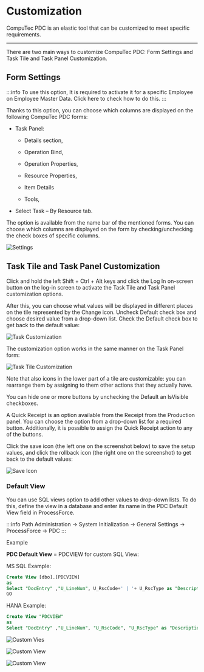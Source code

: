 # Customization

CompuTec PDC is an elastic tool that can be customized to meet specific requirements.

---

There are two main ways to customize CompuTec PDC: Form Settings and Task Tile and Task Panel Customization.

## Form Settings

:::info
To use this option, It is required to activate it for a specific Employee on Employee Master Data. Click here to check how to do this.
:::

Thanks to this option, you can choose which columns are displayed on the following CompuTec PDC forms:

- Task Panel:

  - Details section,

  - Operation Bind,

  - Operation Properties,

  - Resource Properties,

  - Item Details

  - Tools,

- Select Task – By Resource tab.

The option is available from the name bar of the mentioned forms. You can choose which columns are displayed on the form by checking/unchecking the check boxes of specific columns.

![Settings](./media/pdc-customization-settings.png)

## Task Tile and Task Panel Customization

Click and hold the left Shift + Ctrl + Alt keys and click the Log In on-screen button on the log-in screen to activate the Task Tile and Task Panel customization options.

After this, you can choose what values will be displayed in different places on the tile represented by the Change icon. Uncheck Default check box and choose desired value from a drop-down list. Check the Default check box to get back to the default value:

![Task Customization](./media/task-panel-customization.png)

The customization option works in the same manner on the Task Panel form:

![Task Tile Customization](./media/task-tile-customization.png)

Note that also icons in the lower part of a tile are customizable: you can rearrange them by assigning to them other actions that they actually have.

You can hide one or more buttons by unchecking the Default an IsVisible checkboxes.

A Quick Receipt is an option available from the Receipt from the Production panel. You can choose the option from a drop-down list for a required button. Additionally, it is possible to assign the Quick Receipt action to any of the buttons.

Click the save icon (the left one on the screenshot below) to save the setup values, and click the rollback icon (the right one on the screenshot) to get back to the default values:

![Save Icon](./media/save-icon.png)

### Default View

You can use SQL views option to add other values to drop-down lists. To do this, define the view in a database and enter its name in the PDC Default View field in ProcessForce.

:::info Path
Administration → System Initialization → General Settings → ProcessForce → PDC
:::

Example

**PDC Default View** = PDCVIEW  for custom SQL View:

MS SQL Example:

```SQL
Create View [dbo].[PDCVIEW]
as
Select "DocEntry" ,"U_LineNum", U_RscCode+' | '+ U_RscType as "Description" from [@CT_PF_MOR16]
GO
```

HANA Example:

```SQL
Create View "PDCVIEW"
as
Select "DocEntry" ,"U_LineNum", "U_RscCode", "U_RscType" as "Description" from "@CT_PF_MOR16"
```

![Custom Vies](./media/pdc-custom-view-1.jpg)

![Custom View](./media/pdc-custom-view-2.jpg)

![Custom View](./media/pdc-custom-view-3.jpg)

